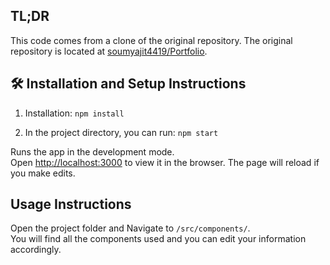 ## TL;DR

This code comes from a clone of the original repository. The original repository is located at <a href="https://github.com/soumyajit4419/Portfolio">soumyajit4419/Portfolio</a>.


## 🛠 Installation and Setup Instructions

1. Installation: `npm install`

2. In the project directory, you can run: `npm start`

Runs the app in the development mode.\
Open [http://localhost:3000](http://localhost:3000) to view it in the browser.
The page will reload if you make edits.

## Usage Instructions

Open the project folder and Navigate to `/src/components/`. <br/>
You will find all the components used and you can edit your information accordingly.
